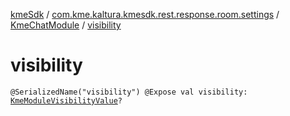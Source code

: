 [kmeSdk](../../index.md) / [com.kme.kaltura.kmesdk.rest.response.room.settings](../index.md) / [KmeChatModule](index.md) / [visibility](./visibility.md)

# visibility

`@SerializedName("visibility") @Expose val visibility: `[`KmeModuleVisibilityValue`](../../com.kme.kaltura.kmesdk.ws.message.type.permissions/-kme-module-visibility-value/index.md)`?`